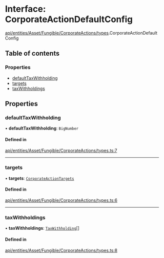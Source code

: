 # Interface: CorporateActionDefaultConfig

[api/entities/Asset/Fungible/CorporateActions/types](../wiki/api.entities.Asset.Fungible.CorporateActions.types).CorporateActionDefaultConfig

## Table of contents

### Properties

- [defaultTaxWithholding](../wiki/api.entities.Asset.Fungible.CorporateActions.types.CorporateActionDefaultConfig#defaulttaxwithholding)
- [targets](../wiki/api.entities.Asset.Fungible.CorporateActions.types.CorporateActionDefaultConfig#targets)
- [taxWithholdings](../wiki/api.entities.Asset.Fungible.CorporateActions.types.CorporateActionDefaultConfig#taxwithholdings)

## Properties

### defaultTaxWithholding

• **defaultTaxWithholding**: `BigNumber`

#### Defined in

[api/entities/Asset/Fungible/CorporateActions/types.ts:7](https://github.com/PolymeshAssociation/polymesh-sdk/blob/88db4a91/src/api/entities/Asset/Fungible/CorporateActions/types.ts#L7)

___

### targets

• **targets**: [`CorporateActionTargets`](../wiki/api.entities.CorporateActionBase.types.CorporateActionTargets)

#### Defined in

[api/entities/Asset/Fungible/CorporateActions/types.ts:6](https://github.com/PolymeshAssociation/polymesh-sdk/blob/88db4a91/src/api/entities/Asset/Fungible/CorporateActions/types.ts#L6)

___

### taxWithholdings

• **taxWithholdings**: [`TaxWithholding`](../wiki/api.entities.CorporateActionBase.types.TaxWithholding)[]

#### Defined in

[api/entities/Asset/Fungible/CorporateActions/types.ts:8](https://github.com/PolymeshAssociation/polymesh-sdk/blob/88db4a91/src/api/entities/Asset/Fungible/CorporateActions/types.ts#L8)
